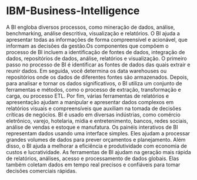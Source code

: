 # IBM-Business-Intelligence
A BI engloba diversos processos, como mineração de dados, análise, benchmarking, análise descritiva, visualização e relatórios. O BI ajuda a apresentar todas as informações de forma compreensível e acionável, que informam as decisões da gestão.Os componentes que compõem o processo de BI incluem a identificação de fontes de dados, integração de dados, repositórios de dados, análise, relatórios e visualização. O primeiro passo no processo de BI é identificar as fontes de dados das quais extrair e reunir dados. Em seguida, você determina os data warehouses ou repositórios onde os dados de diferentes fontes são armazenados. Depois, para analisar e tornar os dados significativos, o BI utiliza um conjunto de ferramentas e métodos, como o processo de extração, transformação e carga, ou processo ETL. Por fim, várias ferramentas de relatórios e apresentação ajudam a manipular e apresentar dados complexos em relatórios visuais e compreensíveis que auxiliam na tomada de decisões críticas de negócios. 
BI é usado em diversas indústrias, como comércio eletrônico, varejo, hotelaria, mídia e entretenimento, bancos, redes sociais, análise de vendas e estoque e manufatura.
Os painéis interativos de BI representam dados usando uma interface simples. Eles ajudam a processar grandes volumes de dados para prever orçamentos e planejamento. Além disso, o BI ajuda a melhorar a eficiência e produtividade com economia de custos e lucratividade.
As ferramentas de BI ajudam na geração mais rápida de relatórios, análises, acesso e processamento de dados globais. Elas também coletam dados em tempo real precisos e confiáveis para tomar decisões comerciais rápidas.
